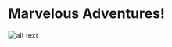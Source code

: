 # Marvelous Adventures!

![alt text](https://yt3.googleusercontent.com/fGvQjp1vAT1R4bAKTFLaSbdsfdYFDwAzVjeRVQeikH22bvHWsGULZdwIkpZXktcXZc5gFJuA3w=s900-c-k-c0x00ffffff-no-rj)
